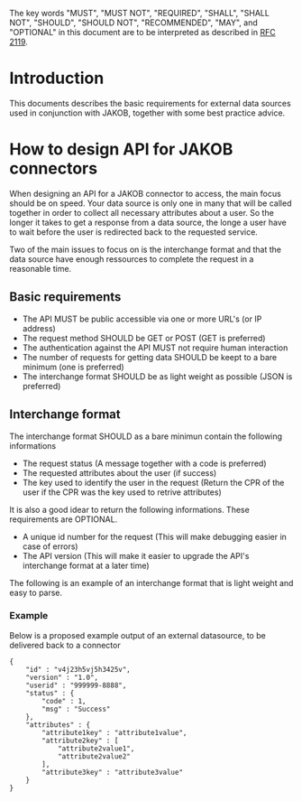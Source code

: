 The key words "MUST", "MUST NOT", "REQUIRED", "SHALL", "SHALL NOT", "SHOULD", "SHOULD NOT", "RECOMMENDED",  "MAY", and "OPTIONAL" in this document are to be interpreted as described in [RFC 2119](http://www.ietf.org/rfc/rfc2119.txt).

# Introduction #
This documents describes the basic requirements for external data sources used in conjunction with JAKOB, together with some best practice advice.

# How to design API for JAKOB connectors #
When designing an API for a JAKOB connector to access, the main focus should be on speed. Your data source is only one in many that will be called together in order to collect all necessary attributes about a user. So the longer it takes to get a response from a data source, the longe a user have to wait before the user is redirected back to the requested service.

Two of the main issues to focus on is the interchange format and that the data source have enough ressources to complete the request in a reasonable time.

## Basic requirements ##
  * The API MUST be public accessible via one or more URL's (or IP address)
  * The request method SHOULD be GET or POST (GET is preferred)
  * The authentication against the API MUST not require human interaction
  * The number of requests for getting data SHOULD be keept to a bare minimum (one is preferred)
  * The interchange format SHOULD be as light weight as possible (JSON is preferred)

## Interchange format ##
The interchange format SHOULD as a bare minimun contain the following informations
  * The request status (A message together with a code is preferred)
  * The requested attributes about the user (if success)
  * The key used to identify the user in the request (Return the CPR of the user if the CPR was the key used to retrive attributes)

It is also a good idear to return the following informations. These requirements are OPTIONAL.
  * A unique id number for the request (This will make debugging easier in case of errors)
  * The API version (This will make it easier to upgrade the API's interchange format at a later time)

The following is an example of an interchange format that is light weight and easy to parse.

### Example ###
Below is a proposed example output of an external datasource, to be delivered back to a connector
```
{
    "id" : "v4j23h5vj5h3425v",
    "version" : "1.0",
    "userid" : "999999-8888",
    "status" : {
        "code" : 1,
        "msg" : "Success"
    },
    "attributes" : {
        "attribute1key" : "attribute1value",
        "attribute2key" : [
            "attribute2value1",
            "attribute2value2"
        ],
        "attribute3key" : "attribute3value"
    } 
}
```